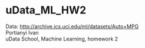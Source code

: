 # uData_ML_HW2
Data: http://archive.ics.uci.edu/ml/datasets/Auto+MPG <br>
Portianyi Ivan <br>
uData School, Machine Learning, homework 2 <br>

